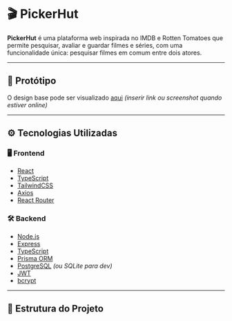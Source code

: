 # 🎬 PickerHut

**PickerHut** é uma plataforma web inspirada no IMDB e Rotten Tomatoes que permite pesquisar, avaliar e guardar filmes e séries, com uma funcionalidade única: pesquisar filmes em comum entre dois atores.

---

## 📸 Protótipo

O design base pode ser visualizado [aqui](#) *(inserir link ou screenshot quando estiver online)*

---

## ⚙️ Tecnologias Utilizadas

### 🖥️ Frontend
- [React](https://reactjs.org/)
- [TypeScript](https://www.typescriptlang.org/)
- [TailwindCSS](https://tailwindcss.com/)
- [Axios](https://axios-http.com/)
- [React Router](https://reactrouter.com/)

### 🛠️ Backend
- [Node.js](https://nodejs.org/)
- [Express](https://expressjs.com/)
- [TypeScript](https://www.typescriptlang.org/)
- [Prisma ORM](https://www.prisma.io/)
- [PostgreSQL](https://www.postgresql.org/) *(ou SQLite para dev)*
- [JWT](https://jwt.io/)
- [bcrypt](https://www.npmjs.com/package/bcrypt)

---

## 📁 Estrutura do Projeto

